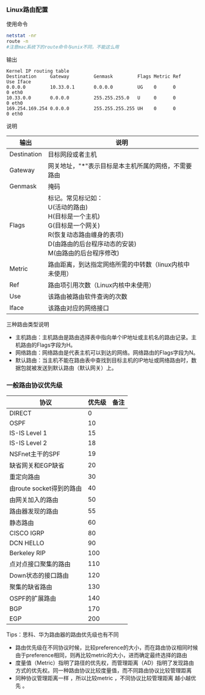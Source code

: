 
### Linux路由配置

使用命令
```bash
netstat -nr
route -n
#注意mac系统下的route命令与unix不同，不能这么用
```

输出
```
Kernel IP routing table
Destination     Gateway         Genmask         Flags Metric Ref    Use Iface
0.0.0.0         10.33.0.1       0.0.0.0         UG    0      0        0 eth0
10.33.0.0       0.0.0.0         255.255.255.0   U     0      0        0 eth0
169.254.169.254 0.0.0.0         255.255.255.255 UH    0      0        0 eth0
```
说明

|输出|说明|
|---|---|
|Destination|目标网段或者主机|
|Gateway|网关地址，"*"表示目标是本主机所属的网络，不需要路由|
|Genmask|掩码|
|Flags|标记。常见标记如：<br> U(活动的路由)<br> H(目标是一个主机) <br> G(目标是一个网关) <br> R(恢复动态路由缠身的表项) <br> D(由路由的后台程序动态的安装)<br> M(由路由的后台程序修改)|
|Metric|路由距离，到达指定网络所需的中转数（linux内核中未使用）|
|Ref|路由项引用次数（Linux内核中未使用）|
|Use|该路由被路由软件查询的次数|
|Iface|该路由对应的网络接口|

三种路由类型说明
- 主机路由：主机路由是路由选择表中指向单个IP地址或主机名的路由记录。主机路由的Flags字段为H。
- 网络路由：网络路由是代表主机可以到达的网络。网络路由的Flags字段为N。
- 默认路由：当主机不能在路由表中查找到目标主机的IP地址或网络路由时，数据包就被发送到默认路由（默认网关）上。

### 一般路由协议优先级

|协议|优先级|备注|
|---|---|---|
|DIRECT|0||
|OSPF|10||
|IS-IS Level 1|15||
|IS-IS Level 2|18||
|NSFnet主干的SPF|19||
|缺省网关和EGP缺省|20||
|重定向路由|30||
|由route socket得到的路由|40||
|由网关加入的路由|50||
|路由器发现的路由|55||
|静态路由|60||
|CISCO IGRP|80||
|DCN HELLO|90||
|Berkeley RIP|100||
|点对点接口聚集的路由|110||
|Down状态的接口路由|120||
|聚集的缺省路由|130||
|OSPF的扩展路由|140||
|BGP|170||
|EGP|200||

Tips：思科、华为路由器的路由优先级也有不同

- 路由优先级在不同协议时候，比较preference的大小，而在路由协议相同时候由于preference相同，则再比较metric的大小，进而确定最终选择的路由
- 度量值（Metric）指明了路径的优先权，而管理距离（AD）指明了发现路由方式的优先权。同一种路由协议比较度量值，而不同路由协议比较管理距离
- 同种协议管理距离一样 ，所以比较metric ，不同协议比较管理距离 越小越优先 。
